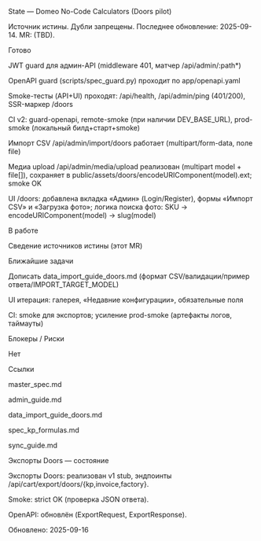 State — Domeo No-Code Calculators (Doors pilot)

Источник истины. Дубли запрещены. Последнее обновление: 2025-09-14. MR: (TBD).

Готово

JWT guard для админ-API (middleware 401, матчер /api/admin/:path*)

OpenAPI guard (scripts/spec_guard.py) проходит по app/openapi.yaml

Smoke-тесты (API+UI) проходят: /api/health, /api/admin/ping (401/200), SSR-маркер /doors

CI v2: guard-openapi, remote-smoke (при наличии DEV_BASE_URL), prod-smoke (локальный билд+старт+smoke)

Импорт CSV /api/admin/import/doors работает (multipart/form-data, поле file)

Медиа upload /api/admin/media/upload реализован (multipart model + file[]), сохраняет в public/assets/doors/encodeURIComponent(model).ext; smoke OK

UI /doors: добавлена вкладка «Админ» (Login/Register), формы «Импорт CSV» и «Загрузка фото»; логика поиска фото: SKU → encodeURIComponent(model) → slug(model)

В работе

Сведение источников истины (этот MR)

Ближайшие задачи

Дописать data_import_guide_doors.md (формат CSV/валидации/пример ответа/IMPORT_TARGET_MODEL)

UI итерация: галерея, «Недавние конфигурации», обязательные поля

CI: smoke для экспортов; усиление prod-smoke (артефакты логов, таймауты)

Блокеры / Риски

Нет

Ссылки

master_spec.md

admin_guide.md

data_import_guide_doors.md

spec_kp_formulas.md

sync_guide.md

Экспорты Doors — состояние

Экспорты Doors: реализован v1 stub, эндпоинты /api/cart/export/doors/{kp,invoice,factory}.

Smoke: strict OK (проверка JSON ответа).

OpenAPI: обновлён (ExportRequest, ExportResponse).

Обновлено: 2025-09-16